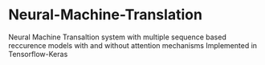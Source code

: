 # Neural-Machine-Translation
Neural Machine Transaltion system with multiple sequence based reccurence models with and without attention mechanisms 
Implemented in Tensorflow-Keras

